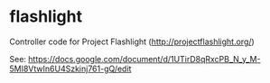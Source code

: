 flashlight
==========

Controller code for Project Flashlight (http://projectflashlight.org/)

See: https://docs.google.com/document/d/1UTirD8qRxcPB_N_y_M-5MI8VtwIn6U4Szkinj761-gQ/edit

